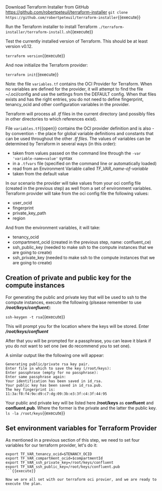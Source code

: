 Download Terraform Installer from GitHub https://github.com/robertpeteuil/terraform-installer
`git clone https://github.com/robertpeteuil/terraform-installer`{{execute}}

Run the Terraform installer to install Terraform
`./terraform-installer/terraform-install.sh`{{execute}}

Test the currently installed version of Terraform. This should be at least version v0.12.

`terraform version`{{execute}}

And now initialize the Terraform provider:

`terraform init`{{execute}}

Note: the file `variables.tf` contains the OCI Provider for Terraform. When no variables are defined for the provider, it will attempt to find the file ~/.oci/config and use the settings from the DEFAULT config. When that files exists and has the right entries, you do not need to define fingerprint, tenancy_ocid and other configuration variables in the provider.

Terraform will process all *.tf* files in the current directory (and possibly files in other directories to which references exist).

File `variables.tf`{{open}} contains the OCI provider definition and is also - by convention - the place for global variable definitions and constants that can be used throughout the other *.tf files*. The values of variables can be determined by Terraform in several ways (in this order):
* taken from values passed on the command line through the `-var 'variable-name=value'` syntax 
* in a `.tfvars` file (specified on the command line or automatically loaded)
* read from an Environment Variable called *TF_VAR_name-of-variable*
* taken from the default value

In our scenario the provider will take values from your oci config file (created in the previous step) as well from a set of environment variables.
Terraform provider will take from the oci config file the following values:

- user_ocid
- fingerprint
- private_key_path
- region

And from the environment variables, it will take:

- tenancy_ocid       
- compartment_ocid  (created in the previous step, name: confluent_ce)
- ssh_public_key    (needed to make ssh to the compute instances that we are going to create) 
- ssh_private_key   (needed to make ssh to the compute instances that we are going to create) 

## Creation of private and public key for the compute instances

For generating the public and private key that will be used to ssh to the compute instances, execute the following (plsease remember to use ***/root/keys/confluent***):

`ssh-keygen -t rsa`{{execute}}

This will prompt you for the location where the keys will be stored. Enter ***/root/keys/confluent***

After that you will be prompted for a passphrase, you can leave it blank if you do not want to set one (we do recommend you to set one).

A similar output like the following one will appear:

~~~~
Generating public/private rsa key pair.
Enter file in which to save the key (/root/keys):
Enter passphrase (empty for no passphrase):
Enter same passphrase again:
Your identification has been saved in id_rsa.
Your public key has been saved in id_rsa.pub.
The key fingerprint is:
11:3a:f8:f4:9o:d9:c7:dg:09:3b:e3:3f:c4:3f:44:95
~~~~

Your public and private key will be listed here **/root/keys** as **confluent** and **confluent.pub**. Where the former is the private and the latter the public key.
`ls -la /root/keys`{{execute}}

## Set environment variables for Terraform Provider

As mentioned in a previous section of this step, we need to set four variables for our terraform provider, let's do it:

```
export TF_VAR_tenancy_ocid=$TENANCY_OCID
export TF_VAR_compartment_ocid=$compartmentId
export TF_VAR_ssh_private_key=/root/keys/confluent
export TF_VAR_ssh_public_key=/root/keys/confluent.pub
```{{execute}}

Now we are all set with our terraform oci provier, and we are ready to execute the plan. 

